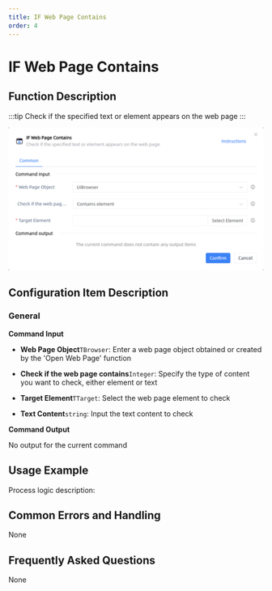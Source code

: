 ```yaml
---
title: IF Web Page Contains
order: 4
---
```


# IF Web Page Contains

## Function Description

:::tip 
Check if the specified text or element appears on the web page
:::

![IF Web Page Contains](../../assets/IF%20Web%20Page%20Contains_command.png)

## Configuration Item Description

### General

**Command Input**

- **Web Page Object**`TBrowser`: Enter a web page object obtained or created by the 'Open Web Page' function

- **Check if the web page contains**`Integer`: Specify the type of content you want to check, either element or text

- **Target Element**`TTarget`: Select the web page element to check

- **Text Content**`string`: Input the text content to check


**Command Output**

No output for the current command


## Usage Example

Process logic description:

## Common Errors and Handling

None

## Frequently Asked Questions

None

